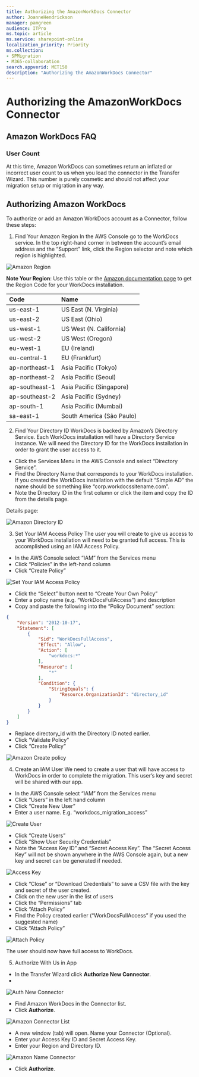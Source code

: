 ```yaml
---
title: Authorizing the AmazonWorkDocs Connector
author: JoanneHendrickson
manager: pamgreen
audience: ITPro
ms.topic: article
ms.service: sharepoint-online
localization_priority: Priority
ms.collection: 
- SPMigration
- M365-collaboration
search.appverid: MET150
description: "Authorizing the AmazonWorkDocs Connector"
---
```

# Authorizing the AmazonWorkDocs Connector

## Amazon WorkDocs FAQ

### User Count
At this time, Amazon WorkDocs can sometimes return an inflated or incorrect user count to us when you load the connector in the Transfer Wizard. This number is purely cosmetic and should not affect your migration setup or migration in any way.

## Authorizing Amazon WorkDocs

To authorize or add an Amazon WorkDocs account as a Connector, follow these steps:

1. Find Your Amazon Region
In the AWS Console go to the WorkDocs service. In the top right-hand corner in between the account’s email address and the “Support” link, click the Region selector and note which region is highlighted.

![Amazon Region](media/amazon-region-select.png)

**Note Your Region**:  Use this table or the [Amazon documentation page](http://docs.aws.amazon.com/AWSEC2/latest/UserGuide/using-regions-availability-zones.html) to get the Region Code for your WorkDocs installation.

|Code|Name|
|:-----|:-----|
|us-east-1|	US East (N. Virginia)|
|us-east-2|	US East (Ohio)|
|us-west-1|	US West (N. California)|
|us-west-2|	US West (Oregon)|
|eu-west-1|	EU (Ireland)|
|eu-central-1|EU (Frankfurt)|
|ap-northeast-1	|Asia Pacific (Tokyo)|
|ap-northeast-2|Asia Pacific (Seoul)|
|ap-southeast-1	|Asia Pacific (Singapore)|
|ap-southeast-2	|Asia Pacific (Sydney)|
|ap-south-1	|Asia Pacific (Mumbai)|
|sa-east-1	|South America (São Paulo)|

2. Find Your Directory ID
WorkDocs is backed by Amazon’s Directory Service. Each WorkDocs installation will have a Directory Service instance. We will need the Directory ID for the WorkDocs installation in order to grant the user access to it.

- Click the Services Menu in the AWS Console and select “Directory Service”.
- Find the Directory Name that corresponds to your WorkDocs installation. If you created the WorkDocs installation with the default “Simple AD” the name should be something like “corp.workdocssitename.com”.
- Note the Directory ID in the first column or click the item and copy the ID from the details page.

Details page:

![Amazon Directory ID](media/amazon-directory-id.png)

3. Set Your IAM Access Policy
The user you will create to give us access to your WorkDocs installation will need to be granted full access. This is accomplished using an IAM Access Policy.

- In the AWS Console select “IAM” from the Services menu
- Click “Policies” in the left-hand column
- Click “Create Policy”

![Set Your IAM Access Policy](media/amazon-iam-policy.png)

- Click the “Select” button next to “Create Your Own Policy”
- Enter a policy name (e.g. “WorkDocsFullAccess”) and description
- Copy and paste the following into the “Policy Document” section:

```json
{
    "Version": "2012-10-17",
    "Statement": [
        {
            "Sid": "WorkDocsFullAccess",
            "Effect": "Allow",
            "Action": [
                "workdocs:*"
            ],
            "Resource": [
                "*"
            ],
            "Condition": {
                "StringEquals": {
                    "Resource.OrganizationId": "directory_id"
                }
            }
        }
    ]
}
```

- Replace directory_id with the Directory ID noted earlier.
- Click “Validate Policy”
- Click “Create Policy”

![Amazon Create policy](media/amazon-create-policy.png)

4. Create an IAM User
We need to create a user that will have access to WorkDocs in order to complete the migration. This user’s key and secret will be shared with our app.

- In the AWS Console select “IAM” from the Services menu
- Click “Users” in the left hand column
- Click “Create New User”
- Enter a user name. E.g. “workdocs_migration_access”

![Create User](media/amazon-create-iam-user.png)

- Click “Create Users”
- Click “Show User Security Credentials”
- Note the “Access Key ID” and “Secret Access Key”. The “Secret Access Key” will not be shown anywhere in the AWS Console again, but a new key and secret can be generated if needed.

![Access Key](media/amazon-user-keys.png)

- Click “Close” or “Download Credentials” to save a CSV file with the key and secret of the user created.
- Click on the new user in the list of users
- Click the “Permissions” tab
- Click “Attach Policy”
- Find the Policy created earlier (“WorkDocsFullAccess” if you used the suggested name)
- Click “Attach Policy”

![Attach Policy](media/amazon-attach-policy.png)

The user should now have full access to WorkDocs.

5. Authorize With Us in App

- In the Transfer Wizard click **Authorize New Connector**.
- 
![Auth New Connector](media/clear_auth.png)

- Find Amazon WorkDocs in the Connector list.
- Click **Authorize**.

![Amazon Connector List](media/amazon_workdocs_connector_list_auth.png)

- A new window (tab) will open. Name your Connector (Optional).
- Enter your Access Key ID and Secret Access Key.
- Enter your Region and Directory ID.

![Amazon Name Connector](media/name-connector-amazon-workdocs.png)

- Click **Authorize**.

